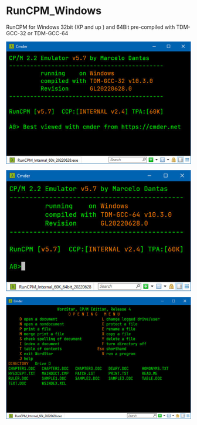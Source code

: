 # RunCPM_Windows
RunCPM for Windows 32bit (XP and up ) and 64Bit 
pre-compiled with TDM-GCC-32 or TDM-GCC-64

![RunCPM_Win_BootScreen](https://github.com/guidol70/RunCPM_Windows/raw/main/pictures/RunCPM_Win_GL20220628.jpg?raw=true)

![RunCPM_Win64_BootScreen](https://github.com/guidol70/RunCPM_Windows/raw/main/pictures/RunCPM_Win_64bit_Test_20220628.jpg?raw=true)

![RunCPM_Win_BootScreen](https://github.com/guidol70/RunCPM_Windows/raw/main/pictures/RunCPM_Win_WS_GL20220628.jpg?raw=true)
